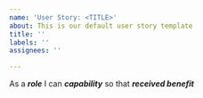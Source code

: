```yaml
---
name: 'User Story: <TITLE>'
about: This is our default user story template
title: ''
labels: ''
assignees: ''

---
```


As a **_role_** I can **_capability_** so that **_received benefit_**
